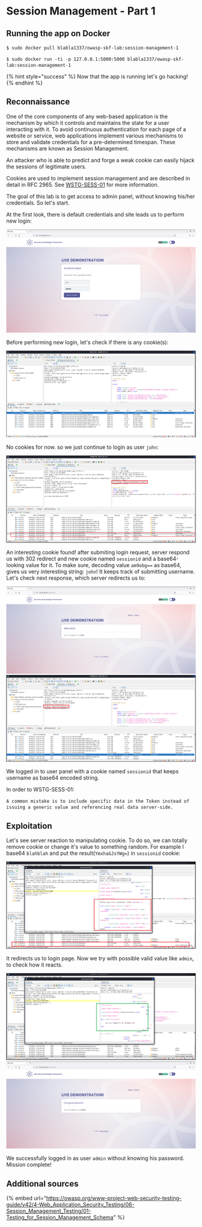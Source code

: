 # Session Management - Part 1

## Running the app on Docker

```
$ sudo docker pull blabla1337/owasp-skf-lab:session-management-1
```

```
$ sudo docker run -ti -p 127.0.0.1:5000:5000 blabla1337/owasp-skf-lab:session-management-1
```

{% hint style="success" %}
Now that the app is running let's go hacking!
{% endhint %}

## Reconnaissance

One of the core components of any web-based application is the mechanism by which it controls and maintains the state for a user interacting with it. To avoid continuous authentication for each page of a website or service, web applications implement various mechanisms to store and validate credentials for a pre-determined timespan. These mechanisms are known as Session Management.

An attacker who is able to predict and forge a weak cookie can easily hijack the sessions of legitimate users.

Cookies are used to implement session management and are described in detail in RFC 2965. See [WSTG-SESS-01](https://owasp.org/www-project-web-security-testing-guide/v42/4-Web_Application_Security_Testing/06-Session_Management_Testing/01-Testing_for_Session_Management_Schema) for more information.

The goal of this lab is to get access to admin panel, without knowing his/her credentials. So let's start.

At the first look, there is default credentials and site leads us to perform new login:

![](https://raw.githubusercontent.com/blabla1337/skf-labs/master/.gitbook/assets/python/Session-Management/session-management-1-1.png)

Before performing new login, let's check if there is any cookie(s):

![](https://raw.githubusercontent.com/blabla1337/skf-labs/master/.gitbook/assets/python/Session-Management/session-management-1-2.png)

No cookies for now. so we just continue to login as user `john`:

![](https://raw.githubusercontent.com/blabla1337/skf-labs/master/.gitbook/assets/python/Session-Management/session-management-1-3.png)

An interesting cookie found! after submiting login request, server respond us with 302 redirect and new cookie named `sessionid` and a base64-looking value for it. To make sure, decoding value `am9obg==` as base64, gives us very interesting string: `john`! It keeps track of submitting username. Let's check next response, which server redirects us to:

![](https://raw.githubusercontent.com/blabla1337/skf-labs/master/.gitbook/assets/python/Session-Management/session-management-1-5.png)
![](https://raw.githubusercontent.com/blabla1337/skf-labs/master/.gitbook/assets/python/Session-Management/session-management-1-4.png)

We logged in to user panel with a cookie named `sessionid` that keeps username as base64 encoded string.

In order to WSTG-SESS-01:

```
A common mistake is to include specific data in the Token instead of issuing a generic value and referencing real data server-side.
```

## Exploitation

Let's see server reaction to manipulating cookie. To do so, we can totally remove cookie or change it's value to something random. For example I base64 `blahblah` and put the result(`YmxhaGJsYWg=`) in `sessionid` cookie:

![](https://raw.githubusercontent.com/blabla1337/skf-labs/master/.gitbook/assets/python/Session-Management/session-management-1-6.png)

It redirects us to login page. Now we try with possible valid value like `admin`, to check how it reacts.

![](https://raw.githubusercontent.com/blabla1337/skf-labs/master/.gitbook/assets/python/Session-Management/session-management-1-7.png)
![](https://raw.githubusercontent.com/blabla1337/skf-labs/master/.gitbook/assets/python/Session-Management/session-management-1-8.png)

We successfully logged in as user `admin` without knowing his password. Mission complete!

## Additional sources

{% embed url="https://owasp.org/www-project-web-security-testing-guide/v42/4-Web_Application_Security_Testing/06-Session_Management_Testing/01-Testing_for_Session_Management_Schema" %}
